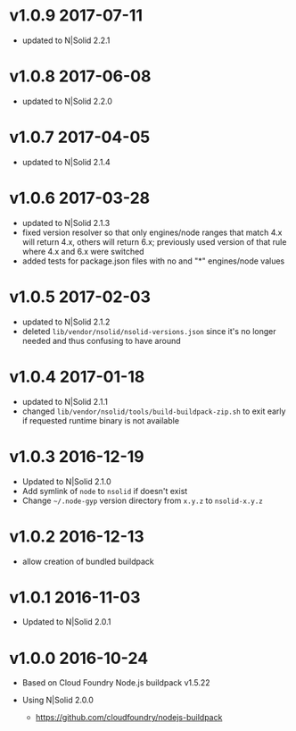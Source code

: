 v1.0.9 2017-07-11
================================================================================

* updated to N|Solid 2.2.1

v1.0.8 2017-06-08
================================================================================

* updated to N|Solid 2.2.0

v1.0.7 2017-04-05
================================================================================

* updated to N|Solid 2.1.4

v1.0.6 2017-03-28
================================================================================

* updated to N|Solid 2.1.3
* fixed version resolver so that only engines/node ranges that match 4.x will
  return 4.x, others will return 6.x; previously used version of that rule
  where 4.x and 6.x were switched
* added tests for package.json files with no and "*" engines/node values

v1.0.5 2017-02-03
================================================================================

* updated to N|Solid 2.1.2
* deleted `lib/vendor/nsolid/nsolid-versions.json` since it's no longer
  needed and thus confusing to have around

v1.0.4 2017-01-18
================================================================================

* updated to N|Solid 2.1.1
* changed `lib/vendor/nsolid/tools/build-buildpack-zip.sh` to exit early if
  requested runtime binary is not available

v1.0.3 2016-12-19
================================================================================

* Updated to N|Solid 2.1.0
* Add symlink of `node` to `nsolid` if doesn't exist
* Change `~/.node-gyp` version directory from `x.y.z` to `nsolid-x.y.z`

v1.0.2 2016-12-13
================================================================================

* allow creation of bundled buildpack

v1.0.1 2016-11-03
================================================================================

* Updated to N|Solid 2.0.1

v1.0.0 2016-10-24
================================================================================

* Based on Cloud Foundry Node.js buildpack v1.5.22
* Using N|Solid 2.0.0

  * <https://github.com/cloudfoundry/nodejs-buildpack>
